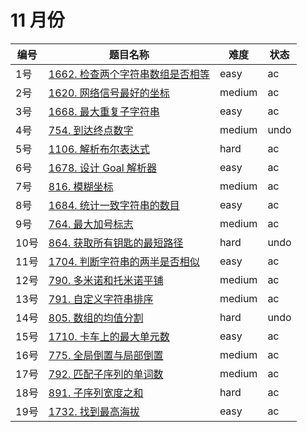 # 11 月份

**编号**|**题目名称**|**难度**|**状态**
--------|------------|--------|--------
1号|[1662. 检查两个字符串数组是否相等](./第1题%201662.%20检查两个字符串数组是否相等)|easy|ac
2号|[1620. 网络信号最好的坐标](./第2题%201620.%20网络信号最好的坐标)|medium|ac
3号|[1668. 最大重复子字符串](./第3题%201668.%20最大重复子字符串)|easy|ac
4号|[754. 到达终点数字](./第4题%20754.%20到达终点数字)|medium|undo
5号|[1106. 解析布尔表达式](./第5题%201106.%20解析布尔表达式)|hard|ac
6号|[1678. 设计 Goal 解析器](./第6题%201678.%20设计%20Goal%20解析器)|easy|ac
7号|[816. 模糊坐标](./第7题%20816.%20模糊坐标)|medium|ac
8号|[1684. 统计一致字符串的数目](./第8题%201684.%20统计一致字符串的数目)|easy|ac
9号|[764. 最大加号标志](./第9题%20764.%20最大加号标志)|medium|ac
10号|[864. 获取所有钥匙的最短路径](./第10题%20864.%20获取所有钥匙的最短路径)|hard|undo
11号|[1704. 判断字符串的两半是否相似](./第11题%201704.%20判断字符串的两半是否相似)|easy|ac
12号|[790. 多米诺和托米诺平铺](./第12题%20790.%20多米诺和托米诺平铺)|medium|ac
13号|[791. 自定义字符串排序](./第13题%20791.%20自定义字符串排序)|medium|ac
14号|[805. 数组的均值分割](./第14题%20805.%20数组的均值分割)|hard|undo
15号|[1710. 卡车上的最大单元数](./第15题%201710.%20卡车上的最大单元数)|easy|ac
16号|[775. 全局倒置与局部倒置](./第16题%20775.%20全局倒置与局部倒置)|medium|ac
17号|[792. 匹配子序列的单词数](./第17题%20792.%20匹配子序列的单词数)|medium|ac
18号|[891. 子序列宽度之和](./第18题%20891.%20子序列宽度之和)|hard|ac
19号|[1732. 找到最高海拔](./第19题%201732.%20找到最高海拔)|easy|ac
